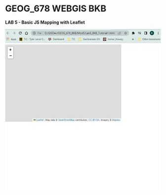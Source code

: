 # GEOG_678 WEBGIS BKB

**LAB 5 - Basic JS Mapping with Leaflet**

![1682266477341](image/README/1682266477341.png)
